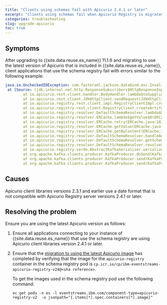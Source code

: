 ```yaml
---
title: "Clients using schemas fail with Apicurio 2.4.1 or later"
excerpt: "Clients using schemas fail when Apicurio Registry is migrated from 2.3.1 to 2.4.1 or later"
categories: troubleshooting
slug: upgrade-apicurio
toc: true
---
```


## Symptoms

After upgrading to {{site.data.reuse.es_name}} 11.1.6 and migrating to use the latest version of Apicurio that is included in {{site.data.reuse.es_name}}, client applications that use the schema registry fail with errors similar to the following example:

```yaml
java.io.UncheckedIOException: com.fasterxml.jackson.databind.exc.InvalidFormatException: Cannot deserialize value of type `java.util.Date` from String "2022-12-13T20:10:29Z": expected format "yyyy-MM-dd'T'HH:mm:ssZ"
 at [Source: (jdk.internal.net.http.ResponseSubscribers$HttpResponseInputStream); line: 1, column: 54] (through reference chain: io.apicurio.registry.rest.v2.beans.ArtifactMetaData["createdOn"])
        at io.apicurio.rest.client.handler.BodyHandler.lambda$toSupplierOfType$1(BodyHandler.java:60)
        at io.apicurio.rest.client.JdkHttpClient.sendRequest(JdkHttpClient.java:204)
        at io.apicurio.registry.rest.client.impl.RegistryClientImpl.createArtifact(RegistryClientImpl.java:263)
        at io.apicurio.registry.rest.client.RegistryClient.createArtifact(RegistryClient.java:134)
        at io.apicurio.registry.resolver.DefaultSchemaResolver.lambda$handleAutoCreateArtifact$2(DefaultSchemaResolver.java:236)
        at io.apicurio.registry.resolver.ERCache.lambda$getValue$0(ERCache.java:142)
        at io.apicurio.registry.resolver.ERCache.retry(ERCache.java:181)
        at io.apicurio.registry.resolver.ERCache.getValue(ERCache.java:141)
        at io.apicurio.registry.resolver.ERCache.getByContent(ERCache.java:121)
        at io.apicurio.registry.resolver.DefaultSchemaResolver.handleAutoCreateArtifact(DefaultSchemaResolver.java:234)
        at io.apicurio.registry.resolver.DefaultSchemaResolver.getSchemaFromRegistry(DefaultSchemaResolver.java:115)
        at io.apicurio.registry.resolver.DefaultSchemaResolver.resolveSchema(DefaultSchemaResolver.java:88)
        at io.apicurio.registry.serde.AbstractKafkaSerializer.serialize(AbstractKafkaSerializer.java:83)
        at org.apache.kafka.clients.producer.KafkaProducer.doSend(KafkaProducer.java:929)
        at org.apache.kafka.clients.producer.KafkaProducer.send(KafkaProducer.java:889)
        at org.apache.kafka.clients.producer.KafkaProducer.send(KafkaProducer.java:775)
```

## Causes

Apicurio client libraries versions 2.3.1 and earlier use a date format that is not compatible with Apicurio Registry server versions 2.4.1 or later.

## Resolving the problem

Ensure you are using the latest Apicurio version as follows:

1. Ensure all applications connecting to your instance of {{site.data.reuse.es_name}} that use the schema registry are using Apicurio client libraries version 2.4.1 or later.

2. Ensure that the [migration to using the latest Apicurio image](../../installing/upgrading/#migrate-to-latest-apicurio-registry) has completed by verifying that the image for the `apicurio-registry` container in the schema registry pod is `cp.icr.io/cp/ibm-eventstreams-apicurio-registry-v24@<sha reference>`. 

   To get the images used in the schema registry pod use the following command:
   ```shell
   oc get pods -n es -l eventstreams.ibm.com/component-type=apicurio-registry-v2  -o jsonpath="{.items[*].spec.containers[*].image}"
   ```
